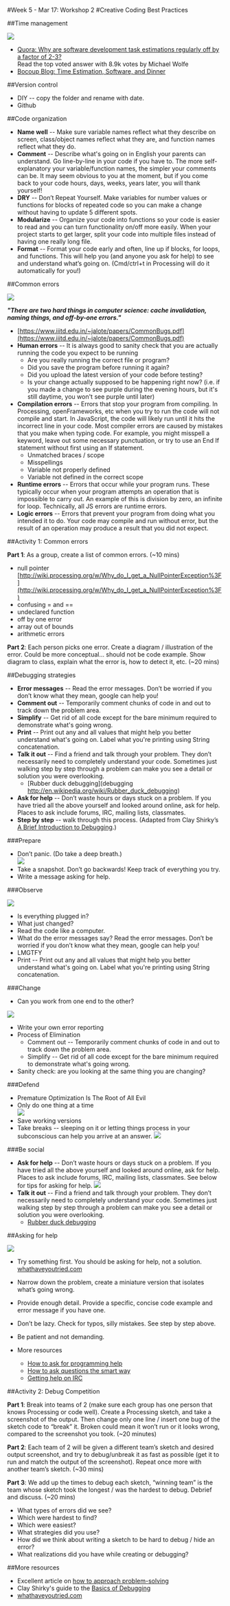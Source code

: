 #Week 5 - Mar 17: Workshop 2
#Creative Coding Best Practices

##Time management

![](http://i.imgur.com/aQZHy.gif)

* [Quora: Why are software development task estimations regularly off by a factor of 2-3?](http://www.quora.com/Engineering-Management/Why-are-software-development-task-estimations-regularly-off-by-a-factor-of-2-3)  
Read the top voted answer with 8.9k votes by Michael Wolfe
* [Bocoup Blog: Time Estimation, Software, and Dinner](http://weblog.bocoup.com/time-estimation-software-and-dinner/)

##Version control

* DIY -- copy the folder and rename with date.
* Github

##Code organization

* **Name well** -- Make sure variable names reflect what they describe on screen, class/object names reflect what they are, and function names reflect what they do.
* **Comment** -- Describe what's going on in English your parents can understand. Go line-by-line in your code if you have to. The more self-explanatory your variable/function names, the simpler your comments can be. It may seem obvious to you at the moment, but if you come back to your code hours, days, weeks, years later, you will thank yourself!
* **DRY** -- Don’t Repeat Yourself. Make variables for number values or functions for blocks of repeated code so you can make a change without having to update 5 different spots.
* **Modularize** -- Organize your code into functions so your code is easier to read and you can turn functionality on/off more easily. When your project starts to get larger, split your code into multiple files instead of having one really long file.
* **Format** -- Format your code early and often, line up if blocks, for loops, and functions. This will help you (and anyone you ask for help) to see and understand what’s going on. (Cmd/ctrl+t in Processing will do it automatically for you!)

##Common errors

![](http://i1087.photobucket.com/albums/j475/viniciusmiro/Gifs/tumblr_lk84kyJbMz1qbghjc.gif)

__*"There are two hard things in computer science: cache invalidation, naming things, and off-by-one errors."*__

* [https://www.iiitd.edu.in/~jalote/papers/CommonBugs.pdf](https://www.iiitd.edu.in/~jalote/papers/CommonBugs.pdf)
* **Human errors** -- It is always good to sanity check that you are actually running the code you expect to be running
    * Are you really running the correct file or program?
    * Did you save the program before running it again?
    * Did you upload the latest version of your code before testing?
    * Is your change actually supposed to be happening right now? (i.e. if you made a change to see purple during the evening hours, but it's still daytime, you won't see purple until later)
* **Compilation errors** -- Errors that stop your program from compiling. In Processing, openFrameworks, etc when you try to run the code will not compile and start. In JavaScript, the code will likely run until it hits the incorrect line in your code. Most compiler errors are caused by mistakes that you make when typing code. For example, you might misspell a keyword, leave out some necessary punctuation, or try to use an End If statement without first using an If statement.
    * Unmatched braces / scope
    * Misspellings
    * Variable not properly defined
    * Variable not defined in the correct scope
* **Runtime errors** -- Errors that occur while your program runs. These typically occur when your program attempts an operation that is impossible to carry out. An example of this is division by zero, an infinite for loop. Technically, all JS errors are runtime errors.
* **Logic errors** -- Errors that prevent your program from doing what you intended it to do. Your code may compile and run without error, but the result of an operation may produce a result that you did not expect.

##Activity 1: Common errors

**Part 1**: As a group, create a list of common errors. (~10 mins)  
* null pointer [http://wiki.processing.org/w/Why_do_I_get_a_NullPointerException%3F](http://wiki.processing.org/w/Why_do_I_get_a_NullPointerException%3F)
* confusing = and ==
* undeclared function
* off by one error
* array out of bounds
* arithmetic errors

**Part 2**: Each person picks one error. Create a diagram / illustration of the error. Could be more conceptual… should not be code example. Show diagram to class, explain what the error is, how to detect it, etc. (~20 mins)

##Debugging strategies

* **Error messages** -- Read the error messages. Don’t be worried if you don’t know what they mean, google can help you!
* **Comment out** -- Temporarily comment chunks of code in and out to track down the problem area.
* **Simplify** -- Get rid of all code except for the bare minimum required to demonstrate what's going wrong.
* **Print** -- Print out any and all values that might help you better understand what's going on. Label what you're printing using String concatenation.
* **Talk it out** -- Find a friend and talk through your problem. They don’t necessarily need to completely understand your code. Sometimes just walking step by step through a problem can make you see a detail or solution you were overlooking.
    * [Rubber duck debugging](debugging http://en.wikipedia.org/wiki/Rubber_duck_debugging)
* **Ask for help** -- Don’t waste hours or days stuck on a problem. If you have tried all the above yourself and looked around online, ask for help. Places to ask include forums, IRC, mailing lists, classmates.
* **Step by step** -- walk through this process. (Adapted from Clay Shirky’s [A Brief Introduction to Debugging](https://docs.google.com/document/d/1ZekLDsbLpySJgFvYYtpYmWMEQ3kiUNW6fOt7BNmTHX8/edit).)

###Prepare

+ Don’t panic. (Do take a deep breath.)  
![](http://i.imgur.com/LH1LO.gif)
+ Take a snapshot. Don’t go backwards! Keep track of everything you try.  
+ Write a message asking for help.  
  
###Observe

![](http://i.imgur.com/WIrUykX.gif)

+ Is everything plugged in?
+ What just changed?
+ Read the code like a computer.
+ What do the error messages say? Read the error messages. Don’t be worried if you don’t know what they mean, google can help you!
+ LMGTFY
+ Print -- Print out any and all values that might help you better understand what's going on. Label what you're printing using String concatenation.

###Change
+ Can you work from one end to the other?

![](http://imageshack.us/a/img189/6613/tumblrlp9vi5yi801qhjpk5.gif)
+ Write your own error reporting
+ Process of Elimination 
     + Comment out -- Temporarily comment chunks of code in and out to track down the problem area.
     + Simplify -- Get rid of all code except for the bare minimum required to demonstrate what's going wrong.
+ Sanity check: are you looking at the same thing you are changing?

###Defend 
+ Premature Optimization Is The Root of All Evil  
+ Only do one thing at a time  
![](http://i.imgur.com/B7pgyUi.gif)
+ Save working versions  
+ Take breaks -- sleeping on it or letting things process in your subconscious can help you arrive at an answer.
![](http://25.media.tumblr.com/tumblr_mb5xneXFLU1rpyjpco1_250.gif)

###Be social
+ __Ask for help__ -- Don’t waste hours or days stuck on a problem. If you have tried all the above yourself and looked around online, ask for help. Places to ask include forums, IRC, mailing lists, classmates. See below for tips for asking for help.
![](http://assets0.ordienetworks.com/misc/tumblr_lzcnn2wIFe1qi0hnvo1_500.gif)
+ __Talk it out__ -- Find a friend and talk through your problem. They don’t necessarily need to completely understand your code. Sometimes just walking step by step through a problem can make you see a detail or solution you were overlooking.
    + [Rubber duck debugging](http://en.wikipedia.org/wiki/Rubber_duck_debugging)


##Asking for help

![](https://31.media.tumblr.com/d586c5f898287597dc01facc77d7a8a4/tumblr_inline_mzjzs15gYy1qj3ir1.gif)

* Try something first. You should be asking for help, not a solution. 
          [whathaveyoutried.com](http://www.whathaveyoutried.com)
* Narrow down the problem, create a miniature version that isolates what’s going wrong.
* Provide enough detail. Provide a specific, concise code example and error message if you have one.
* Don’t be lazy. Check for typos, silly mistakes. See step by step above.
* Be patient and not demanding.

* More resources
    * [How to ask for programming help](http://codingkilledthecat.wordpress.com/2012/06/26/how-to-ask-for-programming-help/)
    * [How to ask questions the smart way](http://www.catb.org/esr/faqs/smart-questions.html)
    * [Getting help on IRC](https://workaround.org/getting-help-on-irc)

##Activity 2: Debug Competition

**Part 1**: Break into teams of 2 (make sure each group has one person that knows Processing or code well). Create a Processing sketch, and take a screenshot of the output. Then change only one line / insert one bug of the sketch code to “break” it. Broken could mean it won’t run or it looks wrong, compared to the screenshot you took. (~20 minutes)

**Part 2**: Each team of 2 will be given a different team’s sketch and desired output screenshot, and try to debug/unbreak it as fast as possible (get it to run and match the output of the screenshot). Repeat once more with another team’s sketch.  (~30 mins)

**Part 3**: We add up the times to debug each sketch, “winning team” is the team whose sketch took the longest / was the hardest to debug. Debrief and discuss. (~20 mins)
* What types of errors did we see?
* Which were hardest to find?
* Which were easiest?
* What strategies did you use?
* How did we think about writing a sketch to be hard to debug / hide an error?
* What realizations did you have while creating or debugging?

##More resources
* Excellent article on [how to approach problem-solving](http://mattgemmell.com/2008/12/08/what-have-you-tried/)
* Clay Shirky's guide to the [Basics of Debugging](https://docs.google.com/document/d/1ZekLDsbLpySJgFvYYtpYmWMEQ3kiUNW6fOt7BNmTHX8/edit)
* [whathaveyoutried.com](http://www.whathaveyoutried.com)
